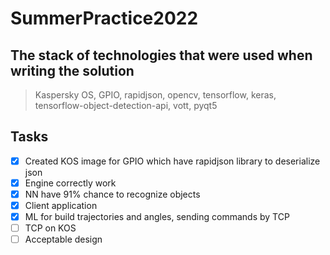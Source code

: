 # SummerPractice2022

## The stack of technologies that were used when writing the solution

>Kaspersky OS, GPIO, rapidjson, opencv, tensorflow, keras,
>tensorflow-object-detection-api, vott, pyqt5

## Tasks

- [X] Created KOS image for GPIO which have rapidjson library to deserialize json
- [X] Engine correctly work
- [X] NN have 91% chance to recognize objects
- [X] Client application
- [X] ML for build trajectories and angles, sending commands by TCP
- [ ] TCP on KOS
- [ ] Acceptable design